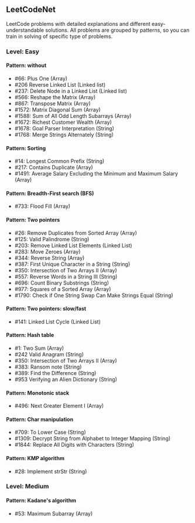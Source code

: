 ## LeetCodeNet
LeetCode problems with detailed explanations and different easy-understandable solutions.
All problems are grouped by patterns, so you can train in solving of specific type of problems.

### Level: Easy

#### Pattern: without
* #66: Plus One (Array)
* #206 Reverse Linked List (Linked list)
* #237: Delete Node in a Linked List (Linked list)
* #566: Reshape the Matrix (Array)
* #867: Transpose Matrix (Array)
* #1572: Matrix Diagonal Sum (Array)
* #1588: Sum of All Odd Length Subarrays (Array)
* #1672: Richest Customer Wealth (Array)
* #1678: Goal Parser Interpretation (String)
* #1768: Merge Strings Alternately (String)
#### Pattern: Sorting
* #14: Longest Common Prefix (String)
* #217: Contains Duplicate (Array)
* #1491: Average Salary Excluding the Minimum and Maximum Salary (Array)
#### Pattern: Breadth-First search (BFS)
* #733: Flood Fill (Array)
#### Pattern: Two pointers
* #26: Remove Duplicates from Sorted Array (Array)
* #125: Valid Palindrome (String)
* #203: Remove Linked List Elements (Linked List)
* #283: Move Zeroes (Array)
* #344: Reverse String (Array)
* #387: First Unique Character in a String (String)
* #350: Intersection of Two Arrays II (Array)
* #557: Reverse Words in a String III (String)
* #696: Count Binary Substrings (String)
* #977: Squares of a Sorted Array (Array)
* #1790: Check if One String Swap Can Make Strings Equal (String)
#### Pattern: Two pointers: slow/fast
* #141: Linked List Cycle (Linked List)
#### Pattern: Hash table
* #1: Two Sum (Array)
* #242 Valid Anagram (String)
* #350: Intersection of Two Arrays II (Array)
* #383: Ransom note (String)
* #389: Find the Difference (String)
* #953 Verifying an Alien Dictionary (String)
#### Pattern: Monotonic stack
* #496: Next Greater Element I (Array)
#### Pattern: Char manipulation
* #709: To Lower Case (String)
* #1309: Decrypt String from Alphabet to Integer Mapping (String)
* #1844: Replace All Digits with Characters (String)
#### Pattern: KMP algorithm
* #28: Implement strStr (String)

### Level: Medium
#### Pattern: Kadane's algorithm
* #53: Maximum Subarray (Array)

